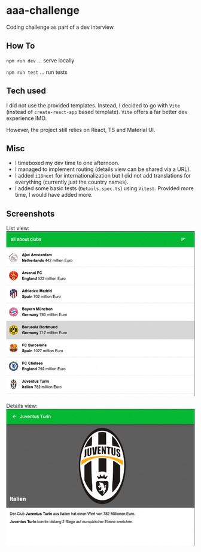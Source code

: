 # aaa-challenge

Coding challenge as part of a dev interview.

## How To

`npm run dev` ... serve locally

`npm run test` ... run tests

## Tech used

I did not use the provided templates. Instead, I decided to go with `Vite` (instead of `create-react-app` based template).
`Vite` offers a far better dev experience IMO.

However, the project still relies on React, TS and Material UI.

## Misc

- I timeboxed my dev time to one afternoon.
- I managed to implement routing (details view can be shared via a URL).
- I added `i18next` for internationalization but I did not add translations for everything (currently just the country names).
- I added some basic tests (`Details.spec.ts`) using `Vitest`. Provided more time, I would have added more.

## Screenshots

List view:
![Screenshot of the list view](screenshot1.png "Screenshot")

Details view:
![Screenshot of the details view](screenshot2.png "Screenshot")